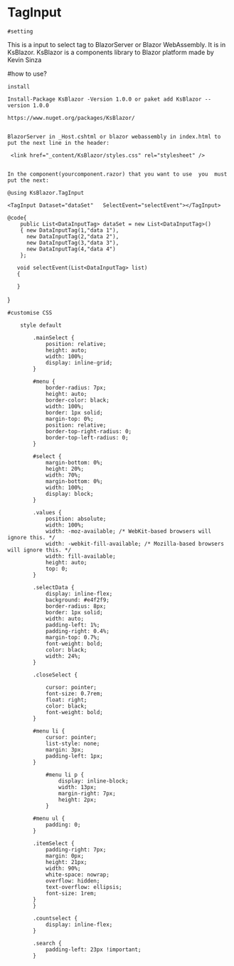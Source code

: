 # TagInput
    #setting 
This is a input to select tag  to BlazorServer or Blazor WebAssembly. It is in KsBlazor. KsBlazor  is a  components library to Blazor platform  made by Kevin Sinza 

#how to use?
    
    install
    
    Install-Package KsBlazor -Version 1.0.0 or paket add KsBlazor --version 1.0.0
    
    https://www.nuget.org/packages/KsBlazor/
    
    
    BlazorServer in _Host.cshtml or blazor webassembly in index.html to put the next line in the header:
    
     <link href="_content/KsBlazor/styles.css" rel="stylesheet" />

    
    In the component(yourcomponent.razor) that you want to use  you  must put the next:
    
    @using KsBlazor.TagInput
    
    <TagInput Dataset="dataSet"   SelectEvent="selectEvent"></TagInput>
    
    @code{
        public List<DataInputTag> dataSet = new List<DataInputTag>()
        { new DataInputTag(1,"data 1"),
          new DataInputTag(2,"data 2"),
          new DataInputTag(3,"data 3"),
          new DataInputTag(4,"data 4")
        };
    
       void selectEvent(List<DataInputTag> list)
       {

       }
   }

    #customise CSS 
    
        style default
        
            .mainSelect {
                position: relative;
                height: auto;
                width: 100%;
                display: inline-grid;
            }

            #menu {
                border-radius: 7px;
                height: auto;
                border-color: black;
                width: 100%;
                border: 1px solid;
                margin-top: 0%;
                position: relative;
                border-top-right-radius: 0;
                border-top-left-radius: 0;
            }

            #select {
                margin-bottom: 0%;
                height: 20%;
                width: 70%;
                margin-bottom: 0%;
                width: 100%;
                display: block;
            }

            .values {
                position: absolute;
                width: 100%;
                width: -moz-available; /* WebKit-based browsers will ignore this. */
                width: -webkit-fill-available; /* Mozilla-based browsers will ignore this. */
                width: fill-available;
                height: auto;
                top: 0;
            }

            .selectData {
                display: inline-flex;
                background: #e4f2f9;
                border-radius: 8px;
                border: 1px solid;
                width: auto;
                padding-left: 1%;
                padding-right: 0.4%;
                margin-top: 0.7%;
                font-weight: bold;
                color: black;
                width: 24%;
            }

            .closeSelect {
              
                cursor: pointer;
                font-size: 0.7rem;
                float: right;
                color: black;
                font-weight: bold;
            }

            #menu li {
                cursor: pointer;
                list-style: none;
                margin: 3px;
                padding-left: 1px;
            }

                #menu li p {
                    display: inline-block;
                    width: 13px;
                    margin-right: 7px;
                    height: 2px;
                }

            #menu ul {
                padding: 0;
            }

            .itemSelect {
                padding-right: 7px;
                margin: 0px;
                height: 21px;
                width: 90%;
                white-space: nowrap;
                overflow: hidden;
                text-overflow: ellipsis;
                font-size: 1rem;
            }
            }

            .countselect {
                display: inline-flex;
            }

            .search {
                padding-left: 23px !important;
            }
